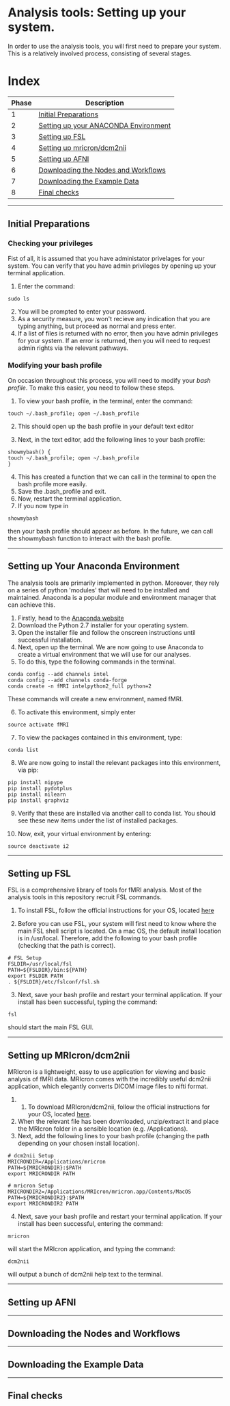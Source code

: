 # Analysis tools: Setting up your system.

In order to use the analysis tools, you will first need to prepare your system. This is a relatively involved process, consisting of several stages.

# Index
| Phase | Description |
| --- | --- |
| 1 | [Initial Preparations](#initprep) |
| 2 | [Setting up your ANACONDA Environment](#anaconda)|
| 3 | [Setting up FSL](#fsl) |
| 4 | [Setting up mricron/dcm2nii](#dcm2nii) |
| 5 | [Setting up AFNI](#afni) |
| 6 | [Downloading the Nodes and Workflows](#nodes) |
| 7 | [Downloading the Example Data](#data) |
| 8 | [Final checks](#checks) |
***

<a id='initprep'></a>
## Initial Preparations

### Checking your privileges

Fist of all, it is assumed that you have administator privelages for your system. You can verify that you have admin privileges by opening up your terminal application.

1. Enter the command:

```
sudo ls
```
2. You will be prompted to enter your password.
3. As a security measure, you won't recieve any indication that you are typing anything, but proceed as normal and press enter.
4. If a list of files is returned with no error, then you have admin privileges for your system. If an error is returned, then you will need to request admin rights via the relevant pathways.

### Modifying your bash profile

On occasion throughout this process, you will need to modify your *bash profile*. To make this easier, you need to follow these steps.

1. To view your bash profile, in the terminal, enter the command:

```
touch ~/.bash_profile; open ~/.bash_profile
```
2. This should open up the bash profile in your default text editor

3. Next, in the text editor, add the following lines to your bash profile:

```
showmybash() {
touch ~/.bash_profile; open ~/.bash_profile
}
```
4. This has created a function that we can call in the terminal to open the bash profile more easily.
5. Save the .bash_profile and exit.
6. Now, restart the terminal application.
7. If you now type in
```
showmybash
```
then your bash profile should appear as before. In the future, we can call the showmybash function to interact with the bash profile.

***
<a id='anaconda'></a>
## Setting up Your Anaconda Environment

The analysis tools are primarily implemented in python. Moreover, they rely on a series of python 'modules' that will need to be installed and maintained. Anaconda is a popular module and environment manager that can achieve this.

1. Firstly, head to the [Anaconda website](https://www.continuum.io/downloads)
2. Download the Python 2.7 installer for your operating system.
3. Open the installer file and follow the onscreen instructions until successful installation.
4. Next, open up the terminal. We are now going to use Anaconda to create a virtual environment that we will use for our analyses.
5. To do this, type the following commands in the terminal.

```
conda config --add channels intel
conda config --add channels conda-forge
conda create -n fMRI intelpython2_full python=2
```
These commands will create a new environment, named fMRI.

6. To activate this environment, simply enter

```
source activate fMRI
```
7. To view the packages contained in this environment, type:

```
conda list
```

8. We are now going to install the relevant packages into this environment, via pip:

```
pip install nipype
pip install pydotplus
pip install nilearn
pip install graphviz

```
9. Verify that these are installed via another call to conda list. You should see these new items under the list of installed packages.

10. Now, exit, your virtual environment by entering:

```
source deactivate i2
```

***
<a id='fsl'></a>
## Setting up FSL
FSL is a comprehensive library of tools for fMRI analysis. Most of the analysis tools in this repository recruit FSL commands. 

1. To install FSL, follow the official instructions for your OS, located [here](https://fsl.fmrib.ox.ac.uk/fsl/fslwiki/FslInstallation)

2. Before you can use FSL, your system will first need to know where the main FSL shell script is located. On a mac OS, the default install location is in /usr/local. Therefore, add the following to your bash profile (checking that the path is correct).

```
# FSL Setup
FSLDIR=/usr/local/fsl
PATH=${FSLDIR}/bin:${PATH}
export FSLDIR PATH
. ${FSLDIR}/etc/fslconf/fsl.sh
```
3. Next, save your bash profile and restart your terminal application. If your install has been successful, typing the command:

```
fsl
```
should start the main FSL GUI.

***
<a id='dcm2nii'></a>
## Setting up MRIcron/dcm2nii
MRIcron is a lightweight, easy to use application for viewing and basic analysis of fMRI data. MRIcron comes with the incredibly useful dcm2nii application, which elegantly converts DICOM image files to nifti format.

1. 1. To download MRIcron/dcm2nii, follow the official instructions for your OS, located [here](http://people.cas.sc.edu/rorden/mricron/install.html).
2. When the relevant file has been downloaded, unzip/extract it and place the MRIcron folder in a sensible location (e.g. /Applications).
3. Next, add the following lines to your bash profile (changing the path depending on your chosen install location).

```
# dcm2nii Setup
MRICRONDIR=/Applications/mricron
PATH=${MRICRONDIR}:$PATH
export MRICRONDIR PATH

# mricron Setup
MRICRONDIR2=/Applications/MRIcron/mricron.app/Contents/MacOS
PATH=${MRICRONDIR2}:$PATH
export MRICRONDIR2 PATH
```
4. Next, save your bash profile and restart your terminal application. If your install has been successful, entering the command:

```
mricron
```
will start the MRIcron application, and typing the command:

```
dcm2nii
```
will output a bunch of dcm2nii help text to the terminal.

***
<a id='afni'></a>
## Setting up AFNI

***
<a id='nodes'></a>
## Downloading the Nodes and Workflows

***
<a id='data'></a>
## Downloading the Example Data

***
<a id='checks'></a>
## Final checks



